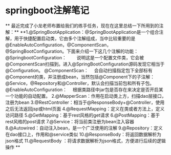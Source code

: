 # springboot注解笔记 #
** 最近完成了小龙老师布置给我们的练手任务，现在在这里总结一下所用到的注解：**
**1.@SpringBootApplication：@SpringBootApplication是一个组合注解，用于快捷配置启动类，它由多个注解组成，当中比较重要的是@EnableAutoConfiguration，@ComponentScan，@SpringBootConfiguration。下面来介绍一下这几个注解的功能：
  @SpringbootConfiguration：
  说明这是一个配置文件类，它会被@ComponentScan扫描到。进入@SpringBootConfiguration源码发现它相当于@Configuration。
  @ComponentScan：
　会自动扫描指定包下全部标有@Component的类，并注册成bean，当然包括@Component下的子注解：@Service，@Repository和@Controller，默认会扫描当前包和所有子包。
  @EnableAutoConfiguration：
　根据类路径中jar包是否存在来决定是否开启某一个功能的自动配置。
2.@MapperScan：作用在启动类上方，扫描dao层接口，注册为bean
3.@RestController：相当于@ResponseBody+@Controller，使用之后无法返回jsp或html页面
4.@RequestMapping：定义在类或者方法上，定义访问路径
5.@GetMapping：基于rest风格的get请求
6.@PostMapping：基于rest风格的post请求
7.@Service：将当前类注册为bean注入容器
8.@Autowired：自动注入bean，是一个广泛使用的注解
9.@Repository：定义在dao接口上，作用和@service类似
10.@ResponseBody：将返回数据解析为json格式
11.@RequestBody ：将请求数据解析为json格式，方便进行后续的逻辑操作       **